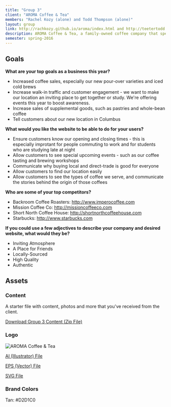 ```yaml
---
title: "Group 3"
client: "AROMA Coffee & Tea"
members: "Rachel Kozy (alone) and Todd Thompson (alone)"
layout: group
link: http://rachkozy.github.io/aroma/index.html and http://teetertodd.github.io/aroma/index.html
description: AROMA Coffee & Tea, a family-owned coffee company that specializes in locally-sourced coffee.  They have two locations in Columbus, OH.
semester: spring-2016
---
```


## Goals


**What are your top goals as a business this year?**

* Increased coffee sales, especially our new pour-over varieties and iced cold brews
* Increase walk-in traffic and customer engagement - we want to make our location an inviting place to get together or study.  We're offering events this year to boost awareness.
* Increase sales of supplemental goods, such as pastries and whole-bean coffee
* Tell customers about our new location in Columbus

**What would you like the website to be able to do for your users?**

* Ensure customers know our opening and closing times - this is especially improtant for people commuting to work and for students who are studying late at night
* Allow customers to see special upcoming events - such as our coffee tasting and brewing workshops
* Communicate why buying local and direct-trade is good for everyone
* Allow customers to find our location easily
* Allow customers to see the types of coffee we serve, and communicate the stories behind the origin of those coffees

**Who are some of your top competitors?**

* Backroom Coffee Roasters: http://www.imperocoffee.com
* Mission Coffee Co: http://missioncoffeeco.com
* Short North Coffee House: http://shortnorthcoffeehouse.com
* Starbucks: http://www.starbucks.com

**If you could use a few adjectives to describe your company and desired website, what would they be?**

* Inviting Atmosphere
* A Place for Friends
* Locally-Sourced
* High Quality
* Authentic

## Assets

### Content

A starter file with content, photos and more that you've received from the client.  

<a href="/class/groups/assets/group3/Group-3-Content.zip">Download Group 3 Content (Zip File)</a>

### Logo
<img src="/class/groups/assets/group3/aroma.svg" alt="AROMA Coffee & Tea" />

<a href="/class/groups/assets/group3/aroma.ai">AI (Illustrator) File</a>

<a href="/class/groups/assets/group3/aroma.eps">EPS (Vector) File</a>

<a href="/class/groups/assets/group3/aroma.svg">SVG File</a>

### Brand Colors

Tan: #D2D1C0